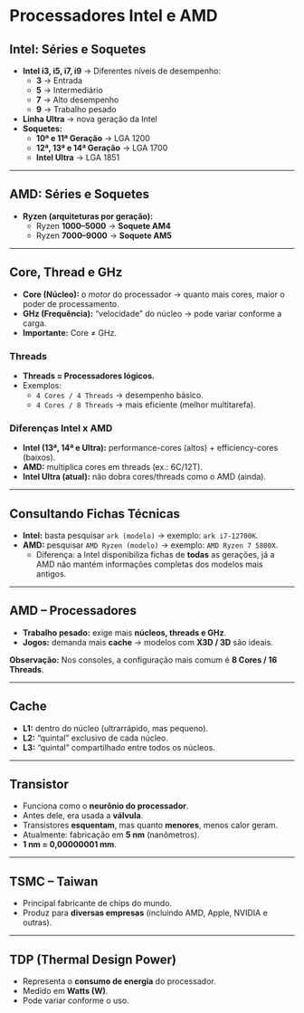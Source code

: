 # Processadores Intel e AMD

## Intel: Séries e Soquetes
- **Intel i3, i5, i7, i9** → Diferentes níveis de desempenho:
  - **3** → Entrada  
  - **5** → Intermediário  
  - **7** → Alto desempenho  
  - **9** → Trabalho pesado  
- **Linha Ultra** → nova geração da Intel  
- **Soquetes:**
  - **10ª e 11ª Geração** → LGA 1200  
  - **12ª, 13ª e 14ª Geração** → LGA 1700  
  - **Intel Ultra** → LGA 1851  

---

## AMD: Séries e Soquetes
- **Ryzen (arquiteturas por geração):**
  - Ryzen **1000–5000** → **Soquete AM4**  
  - Ryzen **7000–9000** → **Soquete AM5**  

---

## Core, Thread e GHz
- **Core (Núcleo):** o *motor* do processador → quanto mais cores, maior o poder de processamento.  
- **GHz (Frequência):** “velocidade” do núcleo → pode variar conforme a carga.  
- **Importante:** Core ≠ GHz.  

### Threads
- **Threads = Processadores lógicos.**  
- Exemplos:  
  - `4 Cores / 4 Threads` → desempenho básico.  
  - `4 Cores / 8 Threads` → mais eficiente (melhor multitarefa).  

### Diferenças Intel x AMD
- **Intel (13ª, 14ª e Ultra):** performance-cores (altos) + efficiency-cores (baixos).  
- **AMD:** multiplica cores em threads (ex.: 6C/12T).  
- **Intel Ultra (atual):** não dobra cores/threads como o AMD (ainda).  

---

## Consultando Fichas Técnicas
- **Intel:** basta pesquisar `ark (modelo)` → exemplo: `ark i7-12700K`.  
- **AMD:** pesquisar `AMD Ryzen (modelo)` → exemplo: `AMD Ryzen 7 5800X`.  
  - Diferença: a Intel disponibiliza fichas de **todas** as gerações, já a AMD não mantém informações completas dos modelos mais antigos.

---

## AMD – Processadores
- **Trabalho pesado:** exige mais **núcleos, threads e GHz**.  
- **Jogos:** demanda mais **cache** → modelos com **X3D / 3D** são ideais.  

**Observação:** Nos consoles, a configuração mais comum é **8 Cores / 16 Threads**.

---

## Cache
- **L1:** dentro do núcleo (ultrarrápido, mas pequeno).  
- **L2:** “quintal” exclusivo de cada núcleo.  
- **L3:** “quintal” compartilhado entre todos os núcleos.  

---

## Transistor
- Funciona como o **neurônio do processador**.  
- Antes dele, era usada a **válvula**.  
- Transistores **esquentam**, mas quanto **menores**, menos calor geram.  
- Atualmente: fabricação em **5 nm** (nanômetros).  
- **1 nm = 0,00000001 mm**.  

---

## TSMC – Taiwan
- Principal fabricante de chips do mundo.  
- Produz para **diversas empresas** (incluindo AMD, Apple, NVIDIA e outras).  

---

## TDP (Thermal Design Power)
- Representa o **consumo de energia** do processador.  
- Medido em **Watts (W)**.  
- Pode variar conforme o uso.  
